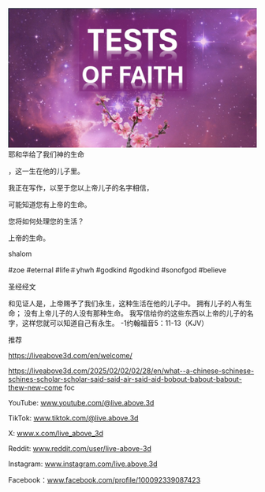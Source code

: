 ![Video cover image](../cover.jpeg)
耶和华给了我们神的生命

，这一生在他的儿子里。

我正在写作，以至于您以上帝儿子的名字相信，

可能知道您有上帝的生命。

您将如何处理您的生活？

上帝的生命。

shalom


#zoe #eternal #life＃yhwh #godkind #godkind #sonofgod #believe

圣经经文

和见证人是，上帝赐予了我们永生，这种生活在他的儿子中。 拥有儿子的人有生命； 没有上帝儿子的人没有那种生命。 我写信给你的这些东西以上帝的儿子的名字，这样您就可以知道自己有永生。 -1约翰福音5：11-13（KJV）


推荐

https://liveabove3d.com/en/welcome/

https://liveabove3d.com/2025/02/02/02/28/en/what--a-chinese-schinese-schines-scholar-scholar-said-said-air-said-aid-bobout-babout-babout-thew-new-come foc


YouTube: www.youtube.com/@live.above.3d

TikTok: www.tiktok.com/@live.above.3d

X: www.x.com/live_above_3d

Reddit: www.reddit.com/user/live-above-3d

Instagram: www.instagram.com/live.above.3d

Facebook：www.facebook.com/profile/100092339087423


